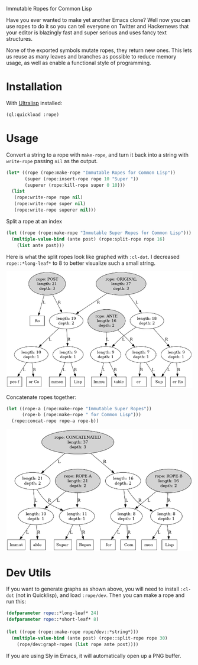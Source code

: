 Immutable Ropes for Common Lisp

Have you ever wanted to make yet another Emacs clone?  Well now you
can use ropes to do it so you can tell everyone on Twitter and
Hackernews that your editor is blazingly fast and super serious and
uses fancy text structures.

None of the exported symbols mutate ropes, they return new ones.  This
lets us reuse as many leaves and branches as possible to reduce memory
usage, as well as enable a functional style of programming.

# Installation

With [Ultralisp](https://ultralisp.org/) installed:

```lisp
(ql:quickload :rope)
```

# Usage

Convert a string to a rope with `make-rope`, and turn it back into a
string with `write-rope` passing `nil` as the output.

```lisp
(let* ((rope (rope:make-rope "Immutable Ropes for Common Lisp"))
       (super (rope:insert-rope rope 10 "Super "))
       (superer (rope:kill-rope super 0 10)))
  (list
   (rope:write-rope rope nil)
   (rope:write-rope super nil)
   (rope:write-rope superer nil)))
```

Split a rope at an index

```lisp
(let ((rope (rope:make-rope "Immutable Super Ropes for Common Lisp")))
  (multiple-value-bind (ante post) (rope:split-rope rope 16)
    (list ante post)))
```

Here is what the split ropes look like graphed with `:cl-dot`.  I
decreased `rope::*long-leaf*` to 8 to better visualize such a small
string.

![Split Rope](screenshots/split.png)

Concatenate ropes together:

```lisp
(let ((rope-a (rope:make-rope "Immutable Super Ropes"))
      (rope-b (rope:make-rope " for Common Lisp")))
  (rope:concat-rope rope-a rope-b))
```

![Concatenated Rope](screenshots/concat.png)

# Dev Utils

If you want to generate graphs as shown above, you will need to
install `:cl-dot` (not in Quicklisp), and load `:rope/dev`.  Then you
can make a rope and run this:

```lisp
(defparameter rope::*long-leaf* 24)
(defparameter rope::*short-leaf* 8)

(let ((rope (rope::make-rope rope/dev::*string*)))
  (multiple-value-bind (ante post) (rope::split-rope rope 30)
    (rope/dev:graph-ropes (list rope ante post))))
```

If you are using Sly in Emacs, it will automatically open up a PNG
buffer.
